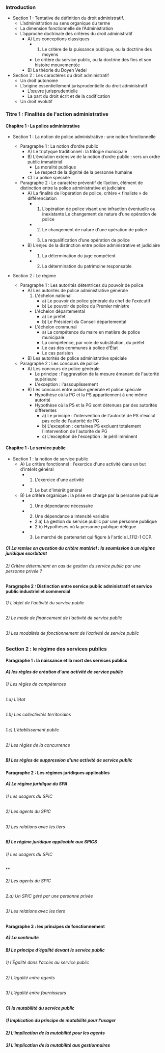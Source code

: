 ### Introduction
- Section 1 : Tentative de définition du droit administratif.
	- L’administration au sens organique du terme  
	- La dimension fonctionnelle de l’Administration 
	- L’approche doctrinale des critères du droit administratif 
		- A) Les conceptions classiques
			- 1. Le critère de la puissance publique, ou la doctrine des moyens
			- Le critère du service public, ou la doctrine des fins et son histoire mouvementée 
		- B) La théorie du Doyen Vedel  
- Section 2 : Les caractères du droit administratif  
	- Un droit autonome
	- L’origine essentiellement jurisprudentielle du droit administratif 
		- L’œuvre jurisprudentielle  
		- La part du droit écrit et de la codification  
	- Un droit évolutif

### Titre 1 : Finalités de l'action administrative
#### Chapitre 1 : La police administrative
- Section 1 : La notion de police administrative : une notion fonctionnelle
	- Paragraphe 1 : La notion d’ordre public  
		- A) Le triptyque traditionnel : la trilogie municipale  
		- B) L’évolution extensive de la notion d’ordre public : vers un ordre public immatériel
			- La moralité publique
			- Le respect de la dignité de la personne humaine  
		- C) La police spéciale  
	- Paragraphe 2 : Le caractère préventif de l’action, élément de distinction entre la police administrative et judiciaire 
		- A) La finalité de l’opération de police, critère « finaliste » de différenciation
			- 1) L’opération de police visant une infraction éventuelle ou inexistante Le changement de nature d’une opération de police  
			- 2) Le changement de nature d'une opération de police
			- 3) La requalification d’une opération de police
		- B) L’enjeu de la distinction entre police administrative et judiciaire 
			- 1) La détermination du juge compétent  
			- 2) La détermination du patrimoine responsable


- Section 2 : Le régime
	- Paragraphe 1 : Les autorités détentrices du pouvoir de police
		- A) Les autorités de police administrative générale
			1. L'échelon national
				- a) Le pouvoir de police générale du chef de l'exécutif
				- b) Le pouvoir de police du Premier ministre
			- L'échelon départemental
				- a) Le préfet
				- b) Le Président du Conseil départemental
			- L'échelon communal
				- a) La compétence du maire en matière de police municipale
				- La compétence, par voie de substitution, du préfet
				- Le cas des communes à police d'État
				- Le cas parisien
		- B) Les autorités de police administrative spéciale
	- Paragraphe 2 : Les concours de police
		- A) Les concours de police générale
			- Le principe : l'aggravation de la mesure émanant de l'autorité supérieure
			- L'exception : l'assouplissement
		- B) Les concours entre police générale et police spéciale
			- Hypothèse où la PG et la PS appartiennent à une même autorité
			- Hypothèse où la PS et la PG sont détenues par des autorités différentes
				- a) Le principe : l'intervention de l'autorité de PS n'exclut pas celle de l'autorité de PG
				- b) L'exception : certaines PS excluent totalement l'intervention de l'autorité de PG
				- c) L'exception de l'exception : le péril imminent

#### Chapitre 1 : Le service public
- Section 1 : la notion de service public
	- A) Le critère fonctionnel : l'exercice d'une activité dans un but d'intérêt général
		- 1) L'exercice d'une activité
		- 2) Le but d'intérêt général
	- B) Le critère organique : la prise en charge par la personne publique
		- 1) Une dépendance nécessaire
		- 2) Une dépendance a intensité variable
			- 2.a) La gestion du service public par une personne publique
			- 2.b) Hypothèses où la personne publique délègue
		- 3) Le marché de partenariat qui figure à l'article L1112-1 CCP.

##### C) La remise en question du critère matériel : la soumission à un régime juridique exorbitant

###### 2) Critère déterminant en cas de gestion du service public par une personne privée ?


#### Paragraphe 2 : Distinction entre service public administratif et service public industriel et commercial

###### 1) L'objet de l'activité du service public

###### 2) Le mode de financement de l'activité de service public
###### 3) Les modalités de fonctionnement de l’activité de service public


### Section 2 : le régime des services publics

#### Paragraphe 1 : la naissance et la mort des services publics

##### A) les règles de création d'une activité de service public
###### 1) Les règles de compétences
###### *1.a) L’état*

###### *1.b) Les collectivités territoriales*
###### _1.c) L’établissement public_

###### 2) Les règles de la concurrence

##### B) Les règles de suppression d’une activité de service public


#### Paragraphe 2 : Les régimes juridiques applicables

##### A) Le régime juridique du SPA

###### 1) Les usagers du SPIC

###### 2) Les agents du SPIC

###### 3) Les relations avec les tiers

##### B) Le régime juridique applicable aux SPICS

###### 1) Les usagers du SPIC
**

###### 2) Les agents du SPIC

###### *2.a) Un SPIC géré par une personne privée*

###### 3) Les relations avec les tiers


#### Paragraphe 3 : les principes de fonctionnement

##### A) La continuité

##### B) Le principe d’égalité devant le service public

###### 1) l’Égalité dans l’accès au service public

###### 2) L’égalité entre agents

###### 3) L’égalité entre fournisseurs

##### C) la mutabilité du service public 

##### 1) Implication du principe de mutabilité pour l’usager 

##### 2) L’implication de la mutabilité pour les agents

##### 3) L'implication de la mutabilité aux gestionnaires
